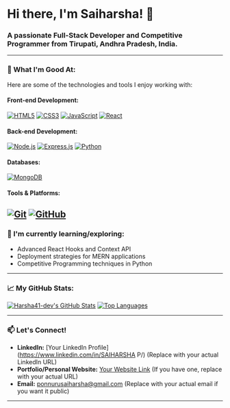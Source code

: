 # Hi there, I'm Saiharsha! 👋

### A passionate Full-Stack Developer and Competitive Programmer from Tirupati, Andhra Pradesh, India.

---

### 🚀 What I'm Good At:

Here are some of the technologies and tools I enjoy working with:

#### Front-end Development:
[![HTML5](https://img.shields.io/badge/HTML5-E34F26?style=for-the-badge&logo=html5&logoColor=white)](https://developer.mozilla.org/en-US/docs/Web/HTML/HTML5)
[![CSS3](https://img.shields.io/badge/CSS3-1572B6?style=for-the-badge&logo=css3&logoColor=white)](https://developer.mozilla.org/en-US/docs/Web/CSS)
[![JavaScript](https://img.shields.io/badge/JavaScript-F7DF1E?style=for-the-badge&logo=javascript&logoColor=black)](https://developer.mozilla.org/en-US/docs/Web/JavaScript)
[![React](https://img.shields.io/badge/React-61DAFB?style=for-the-badge&logo=react&logoColor=black)](https://react.dev/)
#### Back-end Development:
[![Node.js](https://img.shields.io/badge/Node.js-339933?style=for-the-badge&logo=node.js&logoColor=white)](https://nodejs.org/)
[![Express.js](https://img.shields.io/badge/Express.js-000000?style=for-the-badge&logo=express&logoColor=white)](https://expressjs.com/)
[![Python](https://img.shields.io/badge/Python-3776AB?style=for-the-badge&logo=python&logoColor=white)](https://www.python.org/)
#### Databases:
[![MongoDB](https://img.shields.io/badge/MongoDB-47A248?style=for-the-badge&logo=mongodb&logoColor=white)](https://www.mongodb.com/)
#### Tools & Platforms:
[![Git](https://img.shields.io/badge/Git-F05032?style=for-the-badge&logo=git&logoColor=white)](https://git-scm.com/)
[![GitHub](https://img.shields.io/badge/GitHub-181717?style=for-the-badge&logo=github&logoColor=white)](https://github.com/)
---

### 🌱 I'm currently learning/exploring:
* Advanced React Hooks and Context API
* Deployment strategies for MERN applications
* Competitive Programming techniques in Python

---

### 📈 My GitHub Stats:
[![Harsha41-dev's GitHub Stats](https://github-readme-stats.vercel.app/api?username=Harsha41-dev&show_icons=true&theme=radical&count_private=true)](https://github.com/anuraghazra/github-readme-stats)
[![Top Languages](https://github-readme-stats.vercel.app/api/top-langs/?username=Harsha41-dev&layout=compact&theme=radical)](https://github.com/anuraghazra/github-readme-stats)

---

### 📫 Let's Connect!
* **LinkedIn:** [Your LinkedIn Profile](https://www.linkedin.com/in/SAIHARSHA P/) (Replace with your actual LinkedIn URL)
* **Portfolio/Personal Website:** [Your Website Link](https://yourwebsite.com) (If you have one, replace with your actual URL)
* **Email:** ponnurusaiharsha@gmail.com (Replace with your actual email if you want it public)

---
